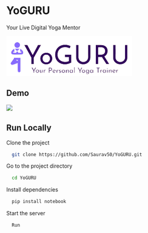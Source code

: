 
# YoGURU

Your Live Digital Yoga Mentor




![Logo](https://raw.githubusercontent.com/Saurav50/YoGURU/main/media/Logo-removebg-preview.png)


## Demo

![](https://github.com/Saurav50/YoGURU/blob/main/media/1664680074430.gif)


## Run Locally

Clone the project

```bash
  git clone https://github.com/Saurav50/YoGURU.git
```

Go to the project directory

```bash
  cd YoGURU
```

Install dependencies

```bash
  pip install notebook
```

Start the server

```bash
  Run
```

